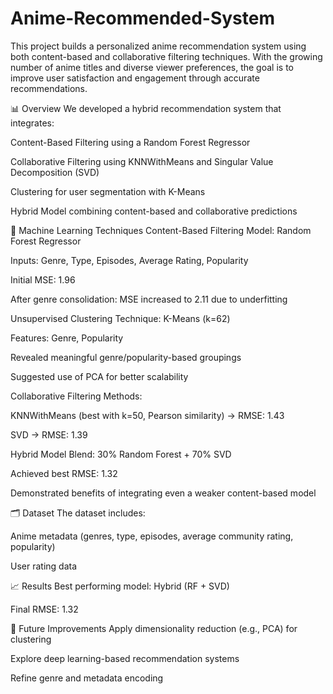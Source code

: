 # Anime-Recommended-System

This project builds a personalized anime recommendation system using both content-based and collaborative filtering techniques. With the growing number of anime titles and diverse viewer preferences, the goal is to improve user satisfaction and engagement through accurate recommendations.

📊 Overview
We developed a hybrid recommendation system that integrates:

Content-Based Filtering using a Random Forest Regressor

Collaborative Filtering using KNNWithMeans and Singular Value Decomposition (SVD)

Clustering for user segmentation with K-Means

Hybrid Model combining content-based and collaborative predictions

🧠 Machine Learning Techniques
Content-Based Filtering
Model: Random Forest Regressor

Inputs: Genre, Type, Episodes, Average Rating, Popularity

Initial MSE: 1.96

After genre consolidation: MSE increased to 2.11 due to underfitting

Unsupervised Clustering
Technique: K-Means (k=62)

Features: Genre, Popularity

Revealed meaningful genre/popularity-based groupings

Suggested use of PCA for better scalability

Collaborative Filtering
Methods:

KNNWithMeans (best with k=50, Pearson similarity) → RMSE: 1.43

SVD → RMSE: 1.39

Hybrid Model
Blend: 30% Random Forest + 70% SVD

Achieved best RMSE: 1.32

Demonstrated benefits of integrating even a weaker content-based model

🗂️ Dataset
The dataset includes:

Anime metadata (genres, type, episodes, average community rating, popularity)

User rating data

📈 Results
Best performing model: Hybrid (RF + SVD)

Final RMSE: 1.32

🔧 Future Improvements
Apply dimensionality reduction (e.g., PCA) for clustering

Explore deep learning-based recommendation systems

Refine genre and metadata encoding
